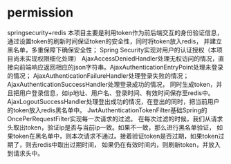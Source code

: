 # permission
springsecurity+redis
本项目主要是利用token作为前后端交互的身份验证信息，通过设置token的刷新时间保证token的安全性，同时将token放入redis，
并建立黑名单，多重保障下确保安全性； Spring Security实现对用户的认证授权（本项目尚未实现权限细化处理）
AjaxAccessDeniedHandler处理无权访问的情况，直接向前端响应返回相应的json字符串。AjaxAuthenticationEntryPoint处理未登录的情况；
AjaxAuthenticationFailureHandler处理登录失败的情况；AjaxAuthenticationSuccessHandler处理登录成功的情况，
同时生成token，并且把用户登录信息，如ip地址、用户名、登录时间、有效时间保存至redis中。
AjaxLogoutSuccessHandler处理登出成功的情况，在登出的同时，把当前用户的token放入redis黑名单中。
JwtAuthenticationTokenFilter基础Spring的OncePerRequestFilter实现每一次请求的过滤。
在每次过滤的时候，我们从请求头取出token，验证ip是否与当前ip一致。如果不一致，那么进行黑名单验证，
如果token在黑名单中，则本次请求不通过。接着验证token是否过期，如果token过期了，则去redis中取出过期时间，
如果仍在有效时间内，则刷新token，并放入到请求头中。
